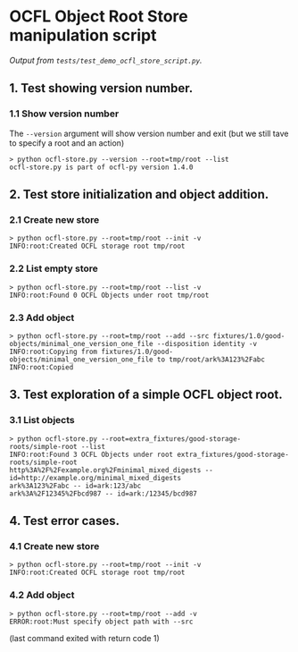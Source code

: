 # OCFL Object Root Store manipulation script

_Output from `tests/test_demo_ocfl_store_script.py`._

## 1. Test showing version number.

### 1.1 Show version number

The `--version` argument will show version number and exit (but we still tave to specify a root and an action)

```
> python ocfl-store.py --version --root=tmp/root --list
ocfl-store.py is part of ocfl-py version 1.4.0
```


## 2. Test store initialization and object addition.

### 2.1 Create new store

```
> python ocfl-store.py --root=tmp/root --init -v
INFO:root:Created OCFL storage root tmp/root
```


### 2.2 List empty store

```
> python ocfl-store.py --root=tmp/root --list -v
INFO:root:Found 0 OCFL Objects under root tmp/root
```


### 2.3 Add object

```
> python ocfl-store.py --root=tmp/root --add --src fixtures/1.0/good-objects/minimal_one_version_one_file --disposition identity -v
INFO:root:Copying from fixtures/1.0/good-objects/minimal_one_version_one_file to tmp/root/ark%3A123%2Fabc
INFO:root:Copied
```


## 3. Test exploration of a simple OCFL object root.

### 3.1 List objects

```
> python ocfl-store.py --root=extra_fixtures/good-storage-roots/simple-root --list
INFO:root:Found 3 OCFL Objects under root extra_fixtures/good-storage-roots/simple-root
http%3A%2F%2Fexample.org%2Fminimal_mixed_digests -- id=http://example.org/minimal_mixed_digests
ark%3A123%2Fabc -- id=ark:123/abc
ark%3A%2F12345%2Fbcd987 -- id=ark:/12345/bcd987
```


## 4. Test error cases.

### 4.1 Create new store

```
> python ocfl-store.py --root=tmp/root --init -v
INFO:root:Created OCFL storage root tmp/root
```


### 4.2 Add object

```
> python ocfl-store.py --root=tmp/root --add -v
ERROR:root:Must specify object path with --src
```

(last command exited with return code 1)

